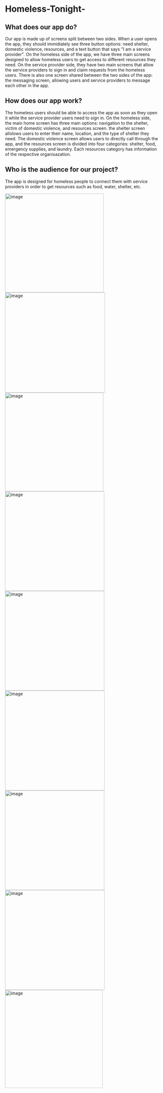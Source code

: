 # Homeless-Tonight-
## What does our app do?

Our app is made up of screens split between two sides. When a user opens the app, they should immidiately see three button options: need shelter, domestic violence, resources, and a text button that says "I am a service provider". On the homeless side of the app, we have three main screens designed to allow homeless users to get access to different resources they need. On the service provider side, they have two main screens that allow the service providers to sign in and claim requests from the homeless users. There is also one screen shared between the two sides of the app: the messaging screen, allowing users and service providers to message each other in the app. 

## How does our app work?

The homeless users should be able to access the app as soon as they open it while the service provider users need to sign in. On the homeless side, the main home screen has three main options: navigation to the shelter, victim of domestic violence, and resources screen. the shelter screen allolows users to enter their name, location, and the type of shelter they need. The domestic violence screen allows users to directly call through the app, and the resources screen is divided into four categories: shelter, food, emergency supplies, and laundry. Each resources category has information of the respective organisazation.


## Who is the audience for our project?

The app is designed for homeless people to connect them with service providers in order to get resources such as food, water, shelter, etc.

<img width="324" alt="image" src="https://user-images.githubusercontent.com/72021075/207020224-559f9c5d-7bee-4f65-8adc-6a2d95486a22.png">

<img width="328" alt="image" src="https://user-images.githubusercontent.com/72021075/207021456-370a6dfe-46e9-463a-aa9b-6f43174595f6.png">

<img width="323" alt="image" src="https://user-images.githubusercontent.com/72021075/207021630-811de24e-8085-4ef4-83cc-43f2c5d35363.png">

<img width="326" alt="image" src="https://user-images.githubusercontent.com/72021075/207021732-61c063de-c69a-426c-9c1f-933212274a17.png">

<img width="326" alt="image" src="https://user-images.githubusercontent.com/72021075/207021913-49f7d8a4-b5dd-464b-8014-f1f8cc12d376.png">

<img width="327" alt="image" src="https://user-images.githubusercontent.com/72021075/207022231-53d95262-290b-40ad-8f15-f6e0e8eed189.png">

<img width="326" alt="image" src="https://user-images.githubusercontent.com/72021075/207022647-ab9d4a9c-ca64-4d85-8538-2566951d4510.png">

<img width="327" alt="image" src="https://user-images.githubusercontent.com/72021075/207022751-99279744-5d70-40af-b655-28d1d9e62bd1.png">

<img width="321" alt="image" src="https://user-images.githubusercontent.com/72021075/207022840-0d194d78-5efc-4703-961d-79ad226848d6.png">



